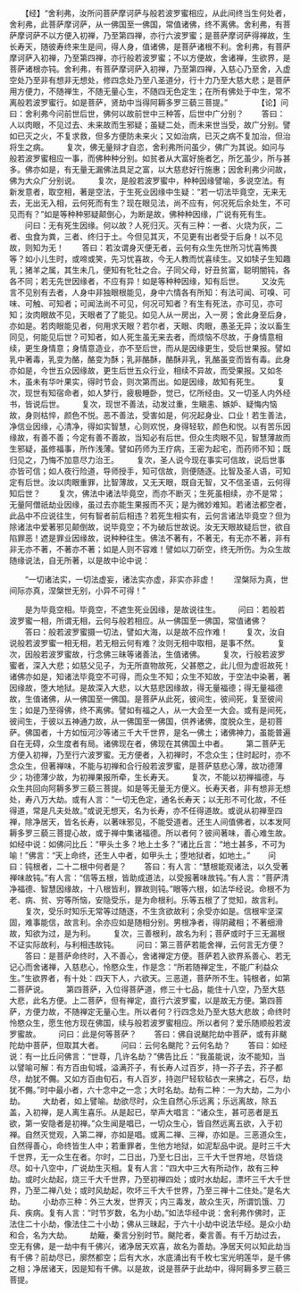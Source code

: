 <!-- { "loadSidebar": true } -->
　　【经】“舍利弗，汝所问菩萨摩诃萨与般若波罗蜜相应，从此间终当生何处者，舍利弗，此菩萨摩诃萨，从一佛国至一佛国，常值诸佛，终不离佛。舍利弗，有菩萨摩诃萨不以方便入初禅，乃至第四禅，亦行六波罗蜜；是菩萨摩诃萨得禅故，生长寿天，随彼寿终来生是间，得人身，值诸佛，是菩萨诸根不利。舍利弗，有菩萨摩诃萨入初禅，乃至第四禅，亦行般若波罗蜜；不以方便故，舍诸禅，生欲界，是菩萨诸根亦钝。舍利弗，有菩萨摩诃萨入初禅，乃至第四禅，入慈心乃至舍，入虚空处乃至非有想非无想处，修四念处乃至八圣道分，行十力乃至大慈大悲；是菩萨用方便力，不随禅生，不随无量心生，不随四无色定生；在所有佛处于中生，常不离般若波罗蜜行。如是菩萨，贤劫中当得阿耨多罗三藐三菩提。”　　
　　【论】问曰：舍利弗今问前世后世，佛何以故前世中三种答，后世中广分别？
　　答曰：人以肉眼，不见过去、未来故而生邪疑；虽疑二处，而未来世当受，故广分别。譬如已灭之火，不复求救，但多方便防未来火；又如治病，已灭之病不复加治，但治将生之病。
　　复次，佛无量辩才自恣，舍利弗所问虽少，佛广为其说。如问与般若波罗蜜相应一事，而佛种种分别。如贫者从大富好施者乞，所乞虽少，所与甚多。佛亦如是，有无量无漏佛法具足之富，以大慈悲好行施惠；因舍利弗少问故，佛为大众广分别说。
　　复次，是般若波罗蜜中，种种因缘譬喻，多说空法。有新发意者，取空相，著是空法，于生死业因缘中生疑：“若一切法毕竟空，无来无去，无出无入相，云何死而有生？现在眼见法，尚不应有，何况死后余处生，不可见而有？”如是等种种邪疑颠倒心，为断是故，佛种种因缘，广说有死有生。
　　问曰：无有死生因缘。何以故？人死归灭。灭有三种：一者、火烧为灰，二者、虫食为粪，三者、终归于土。今但见其灭，不见更有出者受于后身！以不见故，则知为无！
　　答曰：若汝谓身灭便无者，云何有众生先世所习忧喜怖畏等？如小儿生时，或啼或笑，先习忧喜故，今无人教而忧喜续生。又如犊子生知趣乳；猪羊之属，其生未几，便知有牝牡之合。子同父母，好丑贫富，聪明闇钝，各各不同；若无先世因缘者，不应有异！如是等种种因缘，知有后世。
　　又汝先言不见别有去者，人身中非独眼根能见，身中六情各有所知：有法可闻、可嗅、可味、可触、可知者；可闻法尚不可见，何况可知者？有生有死法，亦可见，亦可知；汝肉眼故不见，天眼者了了能见。如见人从一房出，入一房；舍此身至后身，亦如是。若肉眼能见者，何用求天眼？若尔者，天眼、肉眼，愚圣无异；汝以畜生同见，何能见后世？可知者，如人死生虽无来去者，而烦恼不尽故，于身情意相续，更生身情意；身情意造业，亦不至后世，而从是因缘更生，受后世果报。譬如乳中著毒，乳变为酪，酪变为酥；乳非酪酥，酪酥非乳，乳酪虽变而皆有毒。此身亦如是，今世五众因缘故，更生后世五众行业，相续不异故，而受果报。又如冬木，虽未有华叶果实，得时节会，则次第而出。如是因缘，故知有死生。
　　复次，现世有知宿命者，如人梦行，疲极睡卧，觉已，忆所经由。又一切圣人内外经书，皆说后世。
　　复次，现世不善法，动发过重，生瞋恚、嫉妒、疑悔内恼故，身则枯悴，颜色不悦。恶不善法，受害如是，何况起身业、口业！若生善法，净信业因缘，心清净，得如实智慧，心则欢悦，身得轻软，颜色和悦。以有苦乐因缘故，有善不善；今定有善不善故，当知必有后世。但众生肉眼不见，智慧薄故而生邪疑，虽修福事，所作浅薄。譬如药师为王疗病，王密为起宅，而药师不知；既归见之，乃悔不加意尽力治王。
　　复次，圣人说今现在事实可信故，说后世事亦皆可信；如人夜行险道，导师授手，知可信故，则便随逐。比智及圣人语，可知定有后世。汝以肉眼重罪，比智薄故，又无天眼，既自无智，又不信圣语，云何得知后世？
　　复次，佛法中诸法毕竟空，而亦不断灭；生死虽相续，亦不是常；无量阿僧祇劫业因缘，虽过去亦能生果报而不灭；是为微妙难知。若诸法都空者，此品中不应说往生，何有智者前后相违？若死生相实有，云何言诸法毕竟空？但为除诸法中爱著邪见颠倒故，说毕竟空；不为破后世故说。汝无天眼故疑后世，欲自陷罪恶！遮是罪业因缘故，说种种往生。佛法不著有，不著无，有无亦不著，非有非无亦不著，不著亦不著；如是人则不容难！譬如以刀斫空，终无所伤。为众生故随缘说法，自无所著，以是故中论中说：

　　“一切诸法实，一切法虚妄，诸法实亦虚，非实亦非虚！
　　涅槃际为真，世间际亦真，涅槃世无别，小异不可得！”

　　是为毕竟空相。毕竟空，不遮生死业因缘，是故说往生。
　　问曰：若般若波罗蜜一相，所谓无相，云何与般若相应。从一佛国至一佛国，常值诸佛？
　　答曰：般若波罗蜜摄一切法，譬如大海，以是故不应作难！
　　复次，汝自说般若波罗蜜一相无相，若无相云何有难？汝则无相中取相，是事不然。
　　复次，因般若波罗蜜故，行念佛三昧等诸善法，生值诸佛。
　　复次，行般若波罗蜜者，深入大悲；如慈父见子，为无所直物故死，父甚愍之，此儿但为虚诳故死！诸佛亦如是，知诸法毕竟空不可得，而众生不知；众生不知故，于空法中染著，著因缘故，堕大地狱。是故深入大悲，以大慈悲因缘故，得无量福德；得无量福德故，生值诸佛，从一佛国至一佛国。是菩萨从此死，彼间生，彼间死，复至彼间生；如是乃至得佛，终不离佛。譬如有福之人，从一大会至一大会。或有是间死，彼间生，于彼以五神通力故，从一佛国至一佛国，供养诸佛，度脱众生，是初菩萨。佛国者，十方如恒河沙等诸三千大千世界，是名一佛土；诸佛神力，虽能普遍自在无碍，众生度者有局。诸佛现在者，佛现在其佛国土中者。
　　第二菩萨无方便入初禅，乃至行六波罗蜜。无方便者，入初禅时，不念众生；住时起时，亦不念众生，但著禅味，不能与初禅和合行般若波罗蜜，是菩萨慈悲心薄，故功德薄少；功德薄少故，为初禅果报所牵，生长寿天。
　　复次，不能以初禅福德，与众生共回向阿耨多罗三藐三菩提。如是等无量无方便义。长寿天者，非有想非无想处，寿八万大劫。或有人言：“一切无色定，通名长寿天；以无形不可化故，不任得道，常是凡夫处故。”或说无想天，名为长寿，亦不任得道故。或说从初禅至四禅，除净居天，皆名长寿，以著味邪见，不能受道者。还生人间值佛者，以本发阿耨多罗三藐三菩提心故，或于禅中集诸福德。所以者何？彼间著味，善心难生故。如经中说：如佛问比丘：“甲头土多？地上土多？”诸比丘言：“地土甚多，不可为喻！”佛言：“天上命终，还生人中者，如甲头土；堕地狱者，如地土。”
　　问曰：钝根者，二十二根中何者是？
　　答曰：有人言：“慧根能观诸法，以久受著禅味故钝。”有人言：“信等五根，皆助成道法，以受报著味故钝。”有人言：“菩萨清净福德、智慧因缘故，十八根皆利，罪故则钝。”眼等六根，如法华经说。命根不为老、病、贫、穷等所恼，安隐受乐，是为命根利。乐等五根了了觉知，故言利。
　　复次，受乐时知乐无常等过随逐，不生贪欲故利；余受亦如是。信根牢坚深固，难事能信，故言利。余亦应如是随相分别。男根净者，得阴藏相；不著细滑故，知欲为过，是为利。
　　复次，三善根利，故名为利；菩萨或时于三无漏根不证实际故利，与利相违故钝。
　　问曰：第三菩萨若能舍禅，云何言无方便？
　　答曰：是菩萨命终时，入不善心，舍诸禅定方便。菩萨若入欲界系善心、若无记心而舍诸禅，入慈悲心，怜愍众生，作是念：“所若随禅定生，不能广利益众生。”生欲界者，有十处：四天下人，六欲天。三恶道，菩萨所不生。钝根者，如第二菩萨说。
　　第四菩萨，入位得菩萨道，修三十七品，能住十八空，乃至大慈大悲，此名方便。上二菩萨，但有禅定，直行六波罗蜜，以是故无方便。第四菩萨，方便力故，不随禅定无量心生。所以者何？行四念处乃至大慈大悲故；命终时怜愍众生，愿生他方现在佛国，续与般若波罗蜜相应。所以者何？爱乐随顺般若波罗蜜故。
　　问曰：此是何等菩萨？
　　答曰：佛自说颰陀劫中菩萨，或有非颰陀劫中菩萨，但取其大者。
　　问曰：云何名颰陀？云何名劫？
　　答曰：如经说：有一比丘问佛言：“世尊，几许名劫？”佛告比丘：“我虽能说，汝不能知，当以譬喻可解：有方百由旬城，溢满芥子，有长寿人过百岁，持一芥子去，芥子都尽，劫犹不儩。又如方百由旬石，有人百岁，持迦尸轻软毡衣一来拂之，石尽，劫犹不儩。”时中最小者，六十念中之一念；大时名劫。劫有二种：一为大劫，二为小劫。
　　大劫者，如上譬喻。劫欲尽时，众生自然心乐远离；乐远离故，除五盖，入初禅，是人离生喜乐。从是起已，举声大唱言：“诸众生，甚可恶者是五欲，第一安隐者是初禅。”众生闻是唱已，一切众生心，皆自然远离五欲，入于初禅。自然灭觉观，入第二禅，亦如是唱。或离二禅、三禅，亦如是。三恶道众生，自然得善心，命终皆生人中；若重罪者，生他方地狱，如泥犁品中说。是时三千大千世界，无一众生在者。尔时，二日出，乃至七日出，三千大千世界地，尽皆烧尽。如十八空中，广说劫生灭相。复有人言：“四大中三大有所动作，故有三种劫。或时火劫起，烧三千大千世界，乃至初禅四处；或时水劫起，漂坏三千大千世界，乃至二禅八处；或时风劫起，吹坏三千大千世界，乃至三禅十二住处。”是名大劫。
　　小劫亦三种：外三大发，世界灭；内三毒发，故众生灭，所谓饥饿、刀兵、疾病。复有人言：“时节岁数，名为小劫。”如法华经中说：舍利弗作佛时，正法住二十小劫，像法住二十小劫；佛从三昧起，于六十小劫中说法华经。是众小劫和合，名为大劫。
　　劫簸，秦言分别时节。颰陀者，秦言善。有千万劫过去，空无有佛，是一劫中有千佛兴，诸净居天欢喜，故名为善劫。净居天何以知此劫当有千佛？前劫尽已，廓然都空；后有大水，水底涌出有千枚七宝光明莲华，是千佛之相；净居诸天，因是知有千佛。以是故，说是菩萨于此劫中，得阿耨多罗三藐三菩提。
